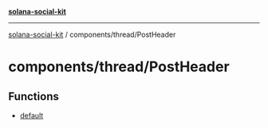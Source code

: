 [**solana-social-kit**](../../../README.md)

***

[solana-social-kit](../../../README.md) / components/thread/PostHeader

# components/thread/PostHeader

## Functions

- [default](functions/default.md)
